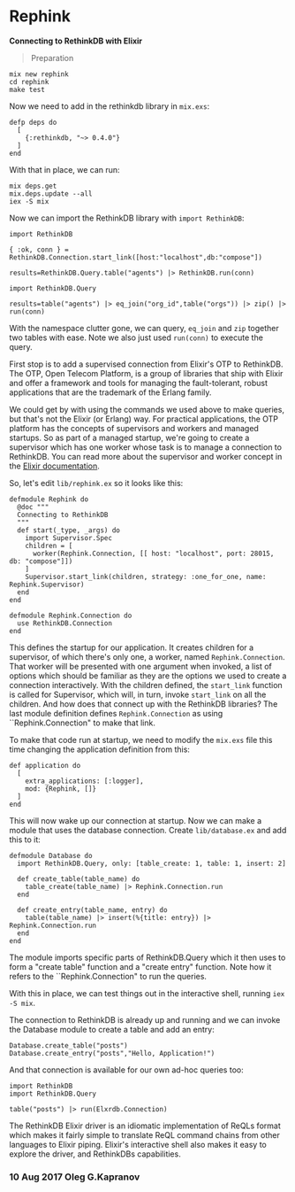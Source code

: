 # Rephink

**Connecting to RethinkDB with Elixir**

> Preparation

```
mix new rephink
cd rephink
make test
```

Now we need to add in the rethinkdb library in ``mix.exs``:

```
defp deps do
  [
    {:rethinkdb, "~> 0.4.0"}
  ]
end
```

With that in place, we can run:

```
mix deps.get
mix.deps.update --all
iex -S mix
```

Now we can import the RethinkDB library with ``import RethinkDB``:

```
import RethinkDB

{ :ok, conn } = RethinkDB.Connection.start_link([host:"localhost",db:"compose"])

results=RethinkDB.Query.table("agents") |> RethinkDB.run(conn)

import RethinkDB.Query

results=table("agents") |> eq_join("org_id",table("orgs")) |> zip() |> run(conn)
```

With the namespace clutter gone, we can query, ``eq_join`` and ``zip``
together two tables with ease. Note we also just used ``run(conn)`` to
execute the query.

First stop is to add a supervised connection from Elixir's OTP to
RethinkDB. The OTP, Open Telecom Platform, is a group of libraries that
ship with Elixir and offer a framework and tools for managing the
fault-tolerant, robust applications that are the trademark of the Erlang
family.

We could get by with using the commands we used above to make queries,
but that's not the Elixir (or Erlang) way. For practical applications,
the OTP platform has the concepts of supervisors and workers and managed
startups. So as part of a managed startup, we're going to create a
supervisor which has one worker whose task is to manage a connection to
RethinkDB. You can read more about the supervisor and worker concept in
the [Elixir documentation][1].

So, let's edit ``lib/rephink.ex`` so it looks like this:

```
defmodule Rephink do
  @doc """
  Connecting to RethinkDB
  """
  def start(_type, _args) do
    import Supervisor.Spec
    children = [
      worker(Rephink.Connection, [[ host: "localhost", port: 28015, db: "compose"]])
    ]
    Supervisor.start_link(children, strategy: :one_for_one, name: Rephink.Supervisor)
  end
end

defmodule Rephink.Connection do
  use RethinkDB.Connection
end
```

This defines the startup for our application. It creates children for a
supervisor, of which there's only one, a worker, named
``Rephink.Connection``. That worker will be presented with one argument
when invoked, a list of options which should be familiar as they are the
options we used to create a connection interactively. With the children
defined, the ``start_link`` function is called for Supervisor, which
will, in turn, invoke ``start_link`` on all the children. And how does
that connect up with the RethinkDB libraries? The last module definition
defines ``Rephink.Connection`` as using ``Rephink.Connection" to make
that link.

To make that code run at startup, we need to modify the ``mix.exs`` file
this time changing the application definition from this:

```
def application do
  [
    extra_applications: [:logger],
    mod: {Rephink, []}
  ]
end
```

This will now wake up our connection at startup. Now we can make a
module that uses the database connection. Create ``lib/database.ex``
and add this to it:

```
defmodule Database do
  import RethinkDB.Query, only: [table_create: 1, table: 1, insert: 2]

  def create_table(table_name) do
    table_create(table_name) |> Rephink.Connection.run
  end

  def create_entry(table_name, entry) do
    table(table_name) |> insert(%{title: entry}) |> Rephink.Connection.run
  end
end
```

The module imports specific parts of RethinkDB.Query which it then uses
to form a "create table" function and a "create entry" function. Note
how it refers to the ``Rephink.Connection" to run the queries.

With this in place, we can test things out in the interactive shell,
running ``iex -S mix``.

The connection to RethinkDB is already up and running and we can invoke
the Database module to create a table and add an entry:

```
Database.create_table("posts")
Database.create_entry("posts","Hello, Application!")
```

And that connection is available for our own ad-hoc queries too:

```
import RethinkDB
import RethinkDB.Query

table("posts") |> run(Elxrdb.Connection)
```

The RethinkDB Elixir driver is an idiomatic implementation of ReQLs
format which makes it fairly simple to translate ReQL command chains
from other languages to Elixir piping. Elixir's interactive shell also
makes it easy to explore the driver, and RethinkDBs capabilities.

### 10 Aug 2017 Oleg G.Kapranov

[1]: https://elixir-lang.org/getting-started/mix-otp/supervisor-and-application.html
